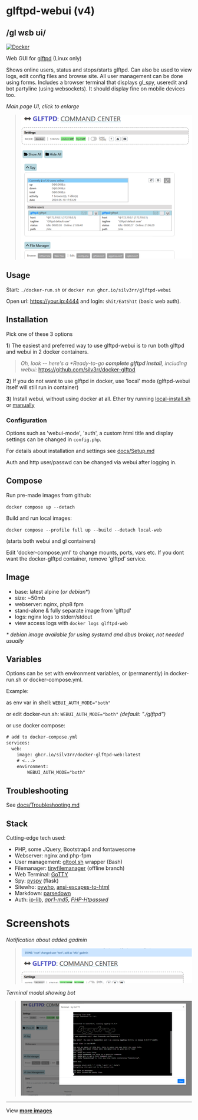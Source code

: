 # glftpd-webui (v4)

## /gl wɛb ʊi/

[![Docker](https://github.com/silv3rr/glftpd-webui/actions/workflows/docker.yml/badge.svg)](https://github.com/silv3rr/glftpd-webui/actions/workflows/docker.yml)

Web GUI for [glftpd](https://glftpd.io) (Linux only)

Shows online users, status and stops/starts glftpd. Can also be used to view logs, edit config files and browse site. All user management can be done using forms. Includes a browser terminal that displays gl_spy, useredit and bot partyline (using websockets). It should display fine on mobile devices too.

_Main page UI, click to enlarge_

> [![main](docs/images/webui_small.png "Main page")](docs/images/webui.png)

## Usage

Start: `./docker-run.sh` or `docker run ghcr.io/silv3rr/glftpd-webui`

Open url: https://your.ip:4444 and login: `shit/EatSh1t`  (basic web auth).

## Installation

Pick one of these 3 options

**1**) The easiest and preferred way to use glftpd-webui is to run both glftpd and webui in 2 docker containers.

> _Oh, look -- here's a *Ready-to-go **complete glftpd install**, including webui:_
> <https://github.com/silv3rr/docker-glftpd>

**2**) If you do not want to use glftpd in docker, use 'local' mode (glftpd-webui itself will still run in container)

**3**) Install webui, without using docker at all. Ether try running [local-install.sh](local-install.sh) or [manually](docs/Setup.md)

### Configuration

Options such as 'webui-mode', 'auth', a custom html title and display settings can be changed in `config.php`.

For details about installation and settings see [docs/Setup.md](docs/Setup.md)

Auth and http user/passwd can be changed via webui after logging in.

## Compose

Run pre-made images from github:

`docker compose up --detach`

Build and run local images:

`docker compose --profile full up --build --detach local-web`

(starts both webui and gl containers)

Edit 'docker-compose.yml' to change mounts, ports, vars etc. If you dont want the docker-glftpd container, remove 'glftpd' service.

## Image

- base: latest alpine (_or debian_*)
- size: ~50mb
- webserver: nginx, php8 fpm
- stand-alone & fully separate image from 'glftpd'
- logs: nginx logs to stderr/stdout
- view access logs with `docker logs glftpd-web`

_\* debian image available for using systemd and dbus broker, not needed usually_

## Variables

Options can be set with environment variables, or (permanently) in docker-run.sh or docker-compose.yml.

Example:

as env var in shell: `WEBUI_AUTH_MODE="both"`

or edit docker-run\.sh: `WEBUI_AUTH_MODE="both"`   _(default: "./glftpd")_

or use docker compose:

```
# add to docker-compose.yml
services:
  web:
    image: ghcr.io/silv3rr/docker-glftpd-web:latest
    # <...>
    environment:
        WEBUI_AUTH_MODE="both"
```

## Troubleshooting

See [docs/Troubleshooting.md](docs/Troubleshooting.md)

## Stack

Cutting-edge tech used:

- PHP, some JQuery, Bootstrap4 and fontawesome
- Webserver: nginx and php-fpm
- User management: [gltool.sh](https://github.com/silv3rr/scripts/blob/master/gltool.sh) wrapper (Bash)
- Filemanager: [tinyfilemanager](https://tinyfilemanager.github.io/) (offline branch)
- Web Terminal: [GoTTY](https://github.com/sorenisanerd/gotty)
- Spy: [pyspy](https://github.com/silv3rr/pyspy) (flask)
- Sitewho: [pywho](https://github.com/silv3rr/pywho), [ansi-escapes-to-html](https://github.com/neilime/ansi-escapes-to-html)
- Markdown: [parsedown](https://github.com/erusev/parsedown)
- Auth: [ip-lib](https://github.com/mlocati/ip-lib), _[apr1-md5](https://github.com/whitehat101/apr1-md5)_, _[PHP-Htpasswd](https://github.com/ozanhazer/PHP-Htpasswd)_

# Screenshots 

_Notification about added gadmin_

> ![notification](docs/images/notification.png "Notification on top")

_Terminal modal showing bot_

> ![bot](docs/images/bot.png "Terminal modal showing bot")

--- 
View **[more images](docs/images)**
